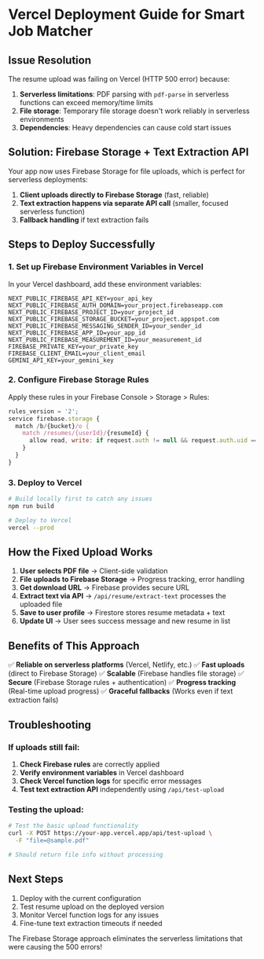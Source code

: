 # Vercel Deployment Guide for Smart Job Matcher

## Issue Resolution

The resume upload was failing on Vercel (HTTP 500 error) because:

1. **Serverless limitations**: PDF parsing with `pdf-parse` in serverless functions can exceed memory/time limits
2. **File storage**: Temporary file storage doesn't work reliably in serverless environments
3. **Dependencies**: Heavy dependencies can cause cold start issues

## Solution: Firebase Storage + Text Extraction API

Your app now uses Firebase Storage for file uploads, which is perfect for serverless deployments:

1. **Client uploads directly to Firebase Storage** (fast, reliable)
2. **Text extraction happens via separate API call** (smaller, focused serverless function)
3. **Fallback handling** if text extraction fails

## Steps to Deploy Successfully

### 1. Set up Firebase Environment Variables in Vercel

In your Vercel dashboard, add these environment variables:

```
NEXT_PUBLIC_FIREBASE_API_KEY=your_api_key
NEXT_PUBLIC_FIREBASE_AUTH_DOMAIN=your_project.firebaseapp.com
NEXT_PUBLIC_FIREBASE_PROJECT_ID=your_project_id
NEXT_PUBLIC_FIREBASE_STORAGE_BUCKET=your_project.appspot.com
NEXT_PUBLIC_FIREBASE_MESSAGING_SENDER_ID=your_sender_id
NEXT_PUBLIC_FIREBASE_APP_ID=your_app_id
NEXT_PUBLIC_FIREBASE_MEASUREMENT_ID=your_measurement_id
FIREBASE_PRIVATE_KEY=your_private_key
FIREBASE_CLIENT_EMAIL=your_client_email
GEMINI_API_KEY=your_gemini_key
```

### 2. Configure Firebase Storage Rules

Apply these rules in your Firebase Console > Storage > Rules:

```javascript
rules_version = '2';
service firebase.storage {
  match /b/{bucket}/o {
    match /resumes/{userId}/{resumeId} {
      allow read, write: if request.auth != null && request.auth.uid == userId;
    }
  }
}
```

### 3. Deploy to Vercel

```bash
# Build locally first to catch any issues
npm run build

# Deploy to Vercel
vercel --prod
```

## How the Fixed Upload Works

1. **User selects PDF file** → Client-side validation
2. **File uploads to Firebase Storage** → Progress tracking, error handling
3. **Get download URL** → Firebase provides secure URL
4. **Extract text via API** → `/api/resume/extract-text` processes the uploaded file
5. **Save to user profile** → Firestore stores resume metadata + text
6. **Update UI** → User sees success message and new resume in list

## Benefits of This Approach

✅ **Reliable on serverless platforms** (Vercel, Netlify, etc.)
✅ **Fast uploads** (direct to Firebase Storage)
✅ **Scalable** (Firebase handles file storage)
✅ **Secure** (Firebase Storage rules + authentication)
✅ **Progress tracking** (Real-time upload progress)
✅ **Graceful fallbacks** (Works even if text extraction fails)

## Troubleshooting

### If uploads still fail:

1. **Check Firebase rules** are correctly applied
2. **Verify environment variables** in Vercel dashboard
3. **Check Vercel function logs** for specific error messages
4. **Test text extraction API** independently using `/api/test-upload`

### Testing the upload:

```bash
# Test the basic upload functionality
curl -X POST https://your-app.vercel.app/api/test-upload \
  -F "file=@sample.pdf"

# Should return file info without processing
```

## Next Steps

1. Deploy with the current configuration
2. Test resume upload on the deployed version
3. Monitor Vercel function logs for any issues
4. Fine-tune text extraction timeouts if needed

The Firebase Storage approach eliminates the serverless limitations that were causing the 500 errors!
